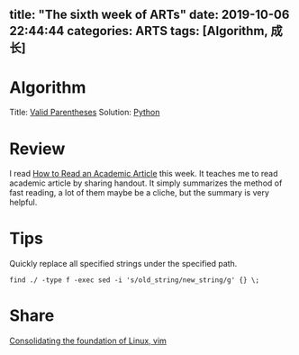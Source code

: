 title: "The sixth week of ARTs"
date: 2019-10-06 22:44:44
categories: ARTS
tags: [Algorithm, 成长]
---
# Algorithm
Title: [Valid Parentheses](https://leetcode.com/problems/valid-parentheses/)
Solution: [Python](https://github.com/huaqianlee/LeetcodeSolutions/blob/master/algorithms/python/ValidParentheses.py)

# Review
I read [How to Read an Academic Article](https://organizationsandmarkets.com/2010/08/31/how-to-read-an-academic-article/) this week. It teaches me to read academic article by sharing handout. It simply summarizes the method of fast reading, a lot of them maybe be a cliche, but the summary is very helpful.
<!-- more -->
# Tips
Quickly replace all specified strings under the specified path.
```
find ./ -type f -exec sed -i 's/old_string/new_string/g' {} \;
```

# Share
[Consolidating the foundation of Linux, vim](http://huaqianlee.github.io/2020/02/06/Linux/Consolidating-the-foundation-of-Linux-vim/)